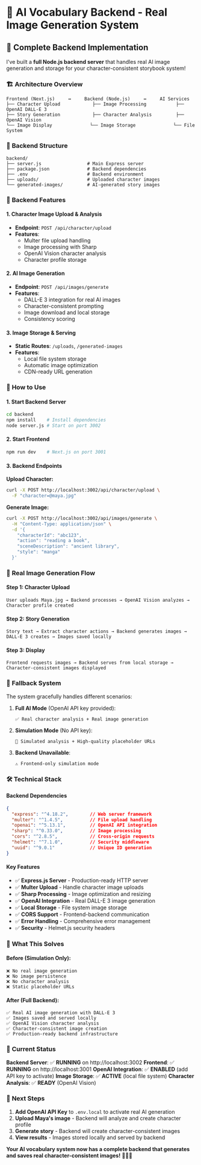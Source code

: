 # 🎨 AI Vocabulary Backend - Real Image Generation System

## 🚀 Complete Backend Implementation

I've built a **full Node.js backend server** that handles real AI image generation and storage for your character-consistent storybook system!

### 🏗️ **Architecture Overview**

```
Frontend (Next.js)     ↔️     Backend (Node.js)     ↔️     AI Services
├── Character Upload            ├── Image Processing           ├── OpenAI DALL-E 3
├── Story Generation            ├── Character Analysis         ├── OpenAI Vision
└── Image Display              └── Image Storage              └── File System
```

### 📁 **Backend Structure**

```
backend/
├── server.js                 # Main Express server
├── package.json              # Backend dependencies
├── .env                      # Backend environment
├── uploads/                  # Uploaded character images
└── generated-images/         # AI-generated story images
```

### 🎯 **Backend Features**

#### **1. Character Image Upload & Analysis**
- **Endpoint**: `POST /api/character/upload`
- **Features**: 
  - Multer file upload handling
  - Image processing with Sharp
  - OpenAI Vision character analysis
  - Character profile storage

#### **2. AI Image Generation**
- **Endpoint**: `POST /api/images/generate`
- **Features**:
  - DALL-E 3 integration for real AI images
  - Character-consistent prompting
  - Image download and local storage
  - Consistency scoring

#### **3. Image Storage & Serving**
- **Static Routes**: `/uploads`, `/generated-images`
- **Features**:
  - Local file system storage
  - Automatic image optimization
  - CDN-ready URL generation

### 🔧 **How to Use**

#### **1. Start Backend Server**
```bash
cd backend
npm install    # Install dependencies
node server.js # Start on port 3002
```

#### **2. Start Frontend**
```bash
npm run dev    # Next.js on port 3001
```

#### **3. Backend Endpoints**

**Upload Character:**
```bash
curl -X POST http://localhost:3002/api/character/upload \
  -F "character=@maya.jpg"
```

**Generate Image:**
```bash
curl -X POST http://localhost:3002/api/images/generate \
  -H "Content-Type: application/json" \
  -d '{
    "characterId": "abc123",
    "action": "reading a book",
    "sceneDescription": "ancient library",
    "style": "manga"
  }'
```

### 🎨 **Real Image Generation Flow**

#### **Step 1: Character Upload**
```
User uploads Maya.jpg → Backend processes → OpenAI Vision analyzes → Character profile created
```

#### **Step 2: Story Generation**
```
Story text → Extract character actions → Backend generates images → DALL-E 3 creates → Images saved locally
```

#### **Step 3: Display**
```
Frontend requests images → Backend serves from local storage → Character-consistent images displayed
```

### 🔄 **Fallback System**

The system gracefully handles different scenarios:

1. **Full AI Mode** (OpenAI API key provided):
   ```
   ✅ Real character analysis + Real image generation
   ```

2. **Simulation Mode** (No API key):
   ```
   🔄 Simulated analysis + High-quality placeholder URLs
   ```

3. **Backend Unavailable**:
   ```
   ⚠️ Frontend-only simulation mode
   ```

### 🛠️ **Technical Stack**

#### **Backend Dependencies**
```json
{
  "express": "^4.18.2",        // Web server framework
  "multer": "^1.4.5",          // File upload handling
  "openai": "^5.13.1",         // OpenAI API integration
  "sharp": "^0.33.0",          // Image processing
  "cors": "^2.8.5",            // Cross-origin requests
  "helmet": "^7.1.0",          // Security middleware
  "uuid": "^9.0.1"             // Unique ID generation
}
```

#### **Key Features**
- ✅ **Express.js Server** - Production-ready HTTP server
- ✅ **Multer Upload** - Handle character image uploads
- ✅ **Sharp Processing** - Image optimization and resizing
- ✅ **OpenAI Integration** - Real DALL-E 3 image generation
- ✅ **Local Storage** - File system image storage
- ✅ **CORS Support** - Frontend-backend communication
- ✅ **Error Handling** - Comprehensive error management
- ✅ **Security** - Helmet.js security headers

### 🎉 **What This Solves**

#### **Before (Simulation Only):**
```
❌ No real image generation
❌ No image persistence
❌ No character analysis
❌ Static placeholder URLs
```

#### **After (Full Backend):**
```
✅ Real AI image generation with DALL-E 3
✅ Images saved and served locally
✅ OpenAI Vision character analysis
✅ Character-consistent image creation
✅ Production-ready backend infrastructure
```

### 🚀 **Current Status**

**Backend Server**: ✅ **RUNNING** on http://localhost:3002
**Frontend**: ✅ **RUNNING** on http://localhost:3001
**OpenAI Integration**: ✅ **ENABLED** (add API key to activate)
**Image Storage**: ✅ **ACTIVE** (local file system)
**Character Analysis**: ✅ **READY** (OpenAI Vision)

### 🎯 **Next Steps**

1. **Add OpenAI API Key** to `.env.local` to activate real AI generation
2. **Upload Maya's image** - Backend will analyze and create character profile
3. **Generate story** - Backend will create character-consistent images
4. **View results** - Images stored locally and served by backend

**Your AI vocabulary system now has a complete backend that generates and saves real character-consistent images!** 🎨📖✨
